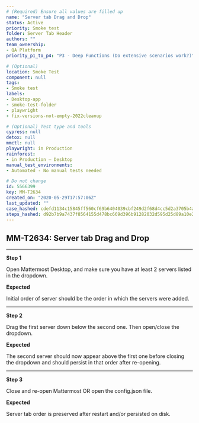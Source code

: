 ```yaml
---
# (Required) Ensure all values are filled up
name: "Server tab Drag and Drop"
status: Active
priority: Smoke test
folder: Server Tab Header
authors: ""
team_ownership: 
- QA Platform
priority_p1_to_p4: "P3 - Deep Functions (Do extensive scenarios work?)"

# (Optional)
location: Smoke Test
component: null
tags: 
- Smoke test
labels: 
- Desktop-app
- smoke-test-folder
- playwright
- fix-versions-not-empty-2022cleanup

# (Optional) Test type and tools
cypress: null
detox: null
mmctl: null
playwright: in Production
rainforest: 
- in Production — Desktop
manual_test_environments: 
- Automated - No manual tests needed

# Do not change
id: 5566399
key: MM-T2634
created_on: "2020-05-29T17:57:06Z"
last_updated: ""
case_hashed: cdefd1134c15845ff560cf69b6404039cbf249d2f68d4cc5d2a3705b4ab191a6fe3fb8d1f7888c746538ab742f5210d8
steps_hashed: d92b7b9a7437f8564155d478bc669d396b91282032d595d25d89a10e255cbeeef6e09f127ff3ae541378c61322ea41c9
---
```


<!-- (Auto-generated) Based on frontmatter's "key" and "name" -->

## MM-T2634: Server tab Drag and Drop

---

**Step 1**

Open Mattermost Desktop, and make sure you have at least 2 servers listed in the dropdown.

**Expected**

Initial order of server should be the order in which the servers were added.

---

**Step 2**

Drag the first server down below the second one. Then open/close the dropdown.

**Expected**

The second server should now appear above the first one before closing the dropdown and should persist in that order after re-opening.

---

**Step 3**

Close and re-open Mattermost OR open the config.json file.

**Expected**

Server tab order is preserved after restart and/or persisted on disk.
